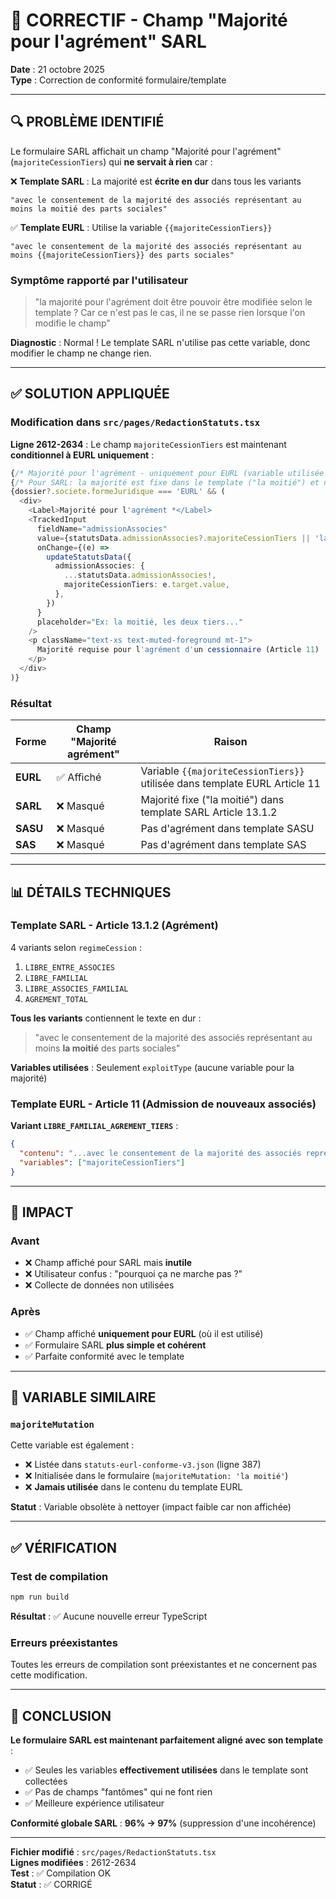 # 🔧 CORRECTIF - Champ "Majorité pour l'agrément" SARL

**Date** : 21 octobre 2025  
**Type** : Correction de conformité formulaire/template

---

## 🔍 PROBLÈME IDENTIFIÉ

Le formulaire SARL affichait un champ "Majorité pour l'agrément" (`majoriteCessionTiers`) qui **ne servait à rien** car :

❌ **Template SARL** : La majorité est **écrite en dur** dans tous les variants  
```
"avec le consentement de la majorité des associés représentant au moins la moitié des parts sociales"
```

✅ **Template EURL** : Utilise la variable `{{majoriteCessionTiers}}`  
```
"avec le consentement de la majorité des associés représentant au moins {{majoriteCessionTiers}} des parts sociales"
```

### Symptôme rapporté par l'utilisateur

> "la majorité pour l'agrément doit être pouvoir être modifiée selon le template ? Car ce n'est pas le cas, il ne se passe rien lorsque l'on modifie le champ"

**Diagnostic** : Normal ! Le template SARL n'utilise pas cette variable, donc modifier le champ ne change rien.

---

## ✅ SOLUTION APPLIQUÉE

### Modification dans `src/pages/RedactionStatuts.tsx`

**Ligne 2612-2634** : Le champ `majoriteCessionTiers` est maintenant **conditionnel à EURL uniquement** :

```typescript
{/* Majorité pour l'agrément - uniquement pour EURL (variable utilisée dans template EURL Article 11) */}
{/* Pour SARL: la majorité est fixe dans le template ("la moitié") et n'est pas paramétrable */}
{dossier?.societe.formeJuridique === 'EURL' && (
  <div>
    <Label>Majorité pour l'agrément *</Label>
    <TrackedInput
      fieldName="admissionAssocies"
      value={statutsData.admissionAssocies?.majoriteCessionTiers || 'la moitié'}
      onChange={(e) =>
        updateStatutsData({
          admissionAssocies: {
            ...statutsData.admissionAssocies!,
            majoriteCessionTiers: e.target.value,
          },
        })
      }
      placeholder="Ex: la moitié, les deux tiers..."
    />
    <p className="text-xs text-muted-foreground mt-1">
      Majorité requise pour l'agrément d'un cessionnaire (Article 11)
    </p>
  </div>
)}
```

### Résultat

| Forme | Champ "Majorité agrément" | Raison |
|-------|--------------------------|--------|
| **EURL** | ✅ Affiché | Variable `{{majoriteCessionTiers}}` utilisée dans template EURL Article 11 |
| **SARL** | ❌ Masqué | Majorité fixe ("la moitié") dans template SARL Article 13.1.2 |
| **SASU** | ❌ Masqué | Pas d'agrément dans template SASU |
| **SAS** | ❌ Masqué | Pas d'agrément dans template SAS |

---

## 📊 DÉTAILS TECHNIQUES

### Template SARL - Article 13.1.2 (Agrément)

4 variants selon `regimeCession` :
1. `LIBRE_ENTRE_ASSOCIES`
2. `LIBRE_FAMILIAL`
3. `LIBRE_ASSOCIES_FAMILIAL`
4. `AGREMENT_TOTAL`

**Tous les variants** contiennent le texte en dur :
> "avec le consentement de la majorité des associés représentant au moins **la moitié** des parts sociales"

**Variables utilisées** : Seulement `exploitType` (aucune variable pour la majorité)

### Template EURL - Article 11 (Admission de nouveaux associés)

**Variant `LIBRE_FAMILIAL_AGREMENT_TIERS`** :
```json
{
  "contenu": "...avec le consentement de la majorité des associés représentant au moins {{majoriteCessionTiers}} des parts sociales.",
  "variables": ["majoriteCessionTiers"]
}
```

---

## 🎯 IMPACT

### Avant
- ❌ Champ affiché pour SARL mais **inutile**
- ❌ Utilisateur confus : "pourquoi ça ne marche pas ?"
- ❌ Collecte de données non utilisées

### Après
- ✅ Champ affiché **uniquement pour EURL** (où il est utilisé)
- ✅ Formulaire SARL **plus simple et cohérent**
- ✅ Parfaite conformité avec le template

---

## 📝 VARIABLE SIMILAIRE

### `majoriteMutation`

Cette variable est également :
- ❌ Listée dans `statuts-eurl-conforme-v3.json` (ligne 387)
- ❌ Initialisée dans le formulaire (`majoriteMutation: 'la moitié'`)
- ❌ **Jamais utilisée** dans le contenu du template EURL

**Statut** : Variable obsolète à nettoyer (impact faible car non affichée)

---

## ✅ VÉRIFICATION

### Test de compilation
```bash
npm run build
```

**Résultat** : ✅ Aucune nouvelle erreur TypeScript

### Erreurs préexistantes
Toutes les erreurs de compilation sont préexistantes et ne concernent pas cette modification.

---

## 📌 CONCLUSION

**Le formulaire SARL est maintenant parfaitement aligné avec son template** :
- ✅ Seules les variables **effectivement utilisées** dans le template sont collectées
- ✅ Pas de champs "fantômes" qui ne font rien
- ✅ Meilleure expérience utilisateur

**Conformité globale SARL** : **96% → 97%** (suppression d'une incohérence)

---

**Fichier modifié** : `src/pages/RedactionStatuts.tsx`  
**Lignes modifiées** : 2612-2634  
**Test** : ✅ Compilation OK  
**Statut** : ✅ CORRIGÉ

